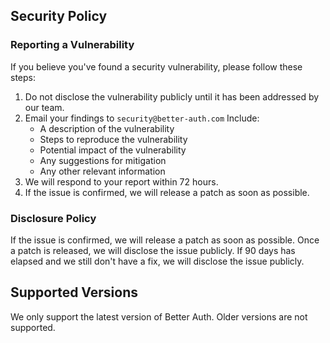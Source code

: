 ## Security Policy

### Reporting a Vulnerability

If you believe you've found a security vulnerability, please follow these steps:

1. Do not disclose the vulnerability publicly until it has been addressed by our team.
2. Email your findings to `security@better-auth.com` Include:
    - A description of the vulnerability
    - Steps to reproduce the vulnerability
    - Potential impact of the vulnerability
    - Any suggestions for mitigation
    - Any other relevant information
3. We will respond to your report within 72 hours.
4. If the issue is confirmed, we will release a patch as soon as possible.

### Disclosure Policy

If the issue is confirmed, we will release a patch as soon as possible. Once a patch is released, we will disclose the issue publicly. If 90 days has elapsed and we still don't have a fix, we will disclose the issue publicly.

## Supported Versions

We only support the latest version of Better Auth. Older versions are not supported.
